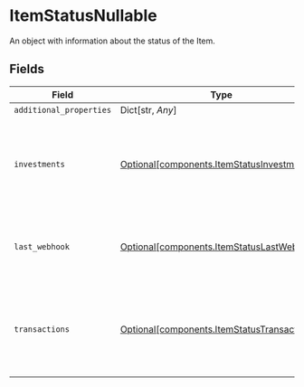 # ItemStatusNullable

An object with information about the status of the Item.


## Fields

| Field                                                                                        | Type                                                                                         | Required                                                                                     | Description                                                                                  |
| -------------------------------------------------------------------------------------------- | -------------------------------------------------------------------------------------------- | -------------------------------------------------------------------------------------------- | -------------------------------------------------------------------------------------------- |
| `additional_properties`                                                                      | Dict[str, *Any*]                                                                             | :heavy_minus_sign:                                                                           | N/A                                                                                          |
| `investments`                                                                                | [Optional[components.ItemStatusInvestments]](../../models/shared/itemstatusinvestments.md)   | :heavy_minus_sign:                                                                           | Information about the last successful and failed investments update for the Item.            |
| `last_webhook`                                                                               | [Optional[components.ItemStatusLastWebhook]](../../models/shared/itemstatuslastwebhook.md)   | :heavy_minus_sign:                                                                           | Information about the last webhook fired for the Item.                                       |
| `transactions`                                                                               | [Optional[components.ItemStatusTransactions]](../../models/shared/itemstatustransactions.md) | :heavy_minus_sign:                                                                           | Information about the last successful and failed transactions update for the Item.           |